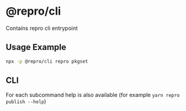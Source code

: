 # @repro/cli

Contains repro cli entrypoint

## Usage Example

```bash
npx -p @repro/cli repro pkgset
```

## CLI

For each subcommand help is also available (for example `yarn repro publish --help`)
